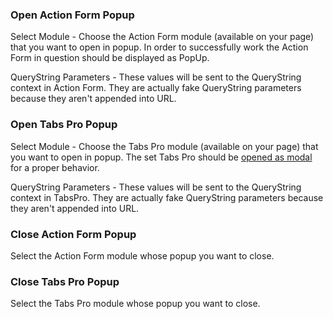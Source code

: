 ### Open Action Form Popup

Select Module - Choose the Action Form module \(available on your page\) that you want to open in popup. In order to successfully work the Action Form in question should be displayed as PopUp.

QueryString Parameters  - These values will be sent to the QueryString context in Action Form. They are actually fake QueryString parameters because they aren't appended into URL.

### Open Tabs Pro Popup

Select Module - Choose the Tabs Pro module \(available on your page\) that you want to open in popup. The set Tabs Pro should be [opened as modal](https://tabs-pro.guide.dnnsharp.com/layout-settings.html) for a proper behavior.

QueryString Parameters  - These values will be sent to the QueryString context in TabsPro. They are actually fake QueryString parameters because they aren't appended into URL.

### Close Action Form Popup

Select the Action Form module whose popup you want to close.

### Close Tabs Pro Popup

Select the Tabs Pro module whose popup you want to close.

